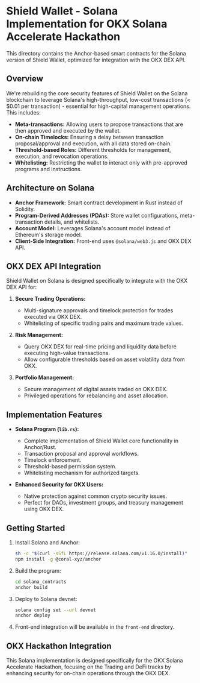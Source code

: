 # Shield Wallet - Solana Implementation for OKX Solana Accelerate Hackathon

This directory contains the Anchor-based smart contracts for the Solana version of Shield Wallet, optimized for integration with the OKX DEX API.

## Overview

We're rebuilding the core security features of Shield Wallet on the Solana blockchain to leverage Solana's high-throughput, low-cost transactions (< $0.01 per transaction) - essential for high-capital management operations. This includes:

- **Meta-transactions:** Allowing users to propose transactions that are then approved and executed by the wallet.
- **On-chain Timelocks:** Ensuring a delay between transaction proposal/approval and execution, with all data stored on-chain.
- **Threshold-based Roles:** Different thresholds for management, execution, and revocation operations.
- **Whitelisting:** Restricting the wallet to interact only with pre-approved programs and instructions.

## Architecture on Solana

- **Anchor Framework:** Smart contract development in Rust instead of Solidity.
- **Program-Derived Addresses (PDAs):** Store wallet configurations, meta-transaction details, and whitelists.
- **Account Model:** Leverages Solana's account model instead of Ethereum's storage model.
- **Client-Side Integration:** Front-end uses `@solana/web3.js` and OKX DEX API.

## OKX DEX API Integration

Shield Wallet on Solana is designed specifically to integrate with the OKX DEX API for:

1. **Secure Trading Operations:**
   - Multi-signature approvals and timelock protection for trades executed via OKX DEX.
   - Whitelisting of specific trading pairs and maximum trade values.

2. **Risk Management:**
   - Query OKX DEX for real-time pricing and liquidity data before executing high-value transactions.
   - Allow configurable thresholds based on asset volatility data from OKX.

3. **Portfolio Management:**
   - Secure management of digital assets traded on OKX DEX.
   - Privileged operations for rebalancing and asset allocation.

## Implementation Features

- **Solana Program (`lib.rs`):**
  - Complete implementation of Shield Wallet core functionality in Anchor/Rust.
  - Transaction proposal and approval workflows.
  - Timelock enforcement.
  - Threshold-based permission system.
  - Whitelisting mechanism for authorized targets.

- **Enhanced Security for OKX Users:**
  - Native protection against common crypto security issues.
  - Perfect for DAOs, investment groups, and treasury management using OKX DEX.

## Getting Started

1. Install Solana and Anchor:
   ```bash
   sh -c "$(curl -sSfL https://release.solana.com/v1.16.0/install)"
   npm install -g @coral-xyz/anchor
   ```

2. Build the program:
   ```bash
   cd solana_contracts
   anchor build
   ```

3. Deploy to Solana devnet:
   ```bash
   solana config set --url devnet
   anchor deploy
   ```

4. Front-end integration will be available in the `front-end` directory.

## OKX Hackathon Integration

This Solana implementation is designed specifically for the OKX Solana Accelerate Hackathon, focusing on the Trading and DeFi tracks by enhancing security for on-chain operations through the OKX DEX.
